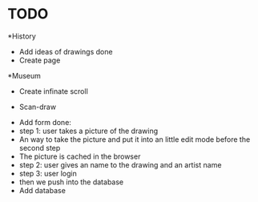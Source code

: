 # TODO
*History
- Add ideas of drawings done
- Create page

*Museum 
- Create infinate scroll

* Scan-draw
- Add form done:
 - step 1: user takes a picture of the drawing
  - An way to take the picture and put it into an little edit mode before the second step
  - The picture is cached in the browser 
 - step 2: user gives an name to the drawing and an artist name
 - step 3: user login
  - then we push into the database
- Add database

